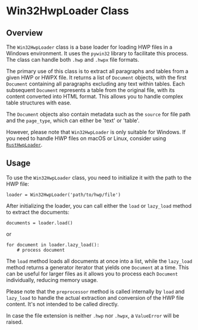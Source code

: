 # Win32HwpLoader Class

## Overview

The `Win32HwpLoader` class is a base loader for loading HWP files in a Windows environment. It uses the `pywin32` library to facilitate this process. The class can handle both `.hwp` and `.hwpx` file formats.

The primary use of this class is to extract all paragraphs and tables from a given HWP or HWPX file. It returns a list of `Document` objects, with the first `Document` containing all paragraphs excluding any text within tables. 
Each subsequent `Document` represents a table from the original file, with its content converted into HTML format. This allows you to handle complex table structures with ease.

The `Document` objects also contain metadata such as the `source` for file path and the `page_type`, which can either be 'text' or 'table'.

However, please note that `Win32HwpLoader` is only suitable for Windows. If you need to handle HWP files on macOS or Linux, consider using [`RustHwpLoader`](./rust-hwp-loader.md).

## Usage

To use the `Win32HwpLoader` class, you need to initialize it with the path to the HWP file:

```python3
loader = Win32HwpLoader('path/to/hwp/file')
```

After initializing the loader, you can call either the `load` or `lazy_load` method to extract the documents:

```python3
documents = loader.load()
```

or

```python3
for document in loader.lazy_load():
    # process document
```

The `load` method loads all documents at once into a list, while the `lazy_load` method returns a generator iterator that yields one `Document` at a time. 
This can be useful for larger files as it allows you to process each `Document` individually, reducing memory usage.

Please note that the `preprocessor` method is called internally by `load` and `lazy_load` to handle the actual extraction and conversion of the HWP file content. It's not intended to be called directly.

In case the file extension is neither `.hwp` nor `.hwpx`, a `ValueError` will be raised.
